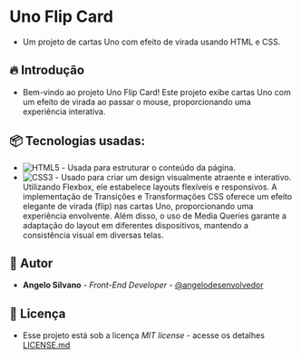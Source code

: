 # Uno Flip Card

* Um projeto de cartas Uno com efeito de virada usando HTML e CSS.

## 🔥 Introdução

* Bem-vindo ao projeto Uno Flip Card! Este projeto exibe cartas Uno com um efeito de virada ao passar o mouse, proporcionando uma experiência interativa.

## 📦 Tecnologias usadas:

* ![HTML5](https://img.shields.io/badge/html5-%23E34F26.svg?style=for-the-badge&logo=html5&logoColor=white) - Usada para estruturar o conteúdo da página.
* ![CSS3](https://img.shields.io/badge/css3-%231572B6.svg?style=for-the-badge&logo=css3&logoColor=white) - Usado para criar um design visualmente atraente e interativo. Utilizando Flexbox, ele estabelece layouts flexíveis e responsivos. A implementação de Transições e Transformações CSS oferece um efeito elegante de virada (flip) nas cartas Uno, proporcionando uma experiência envolvente. Além disso, o uso de Media Queries garante a adaptação do layout em diferentes dispositivos, mantendo a consistência visual em diversas telas.

## 👷 Autor

* **Angelo Silvano** - *Front-End Developer* - [@angelodesenvolvedor](https://github.com/angelodesenvolvedor)

## 📄 Licença

* Esse projeto está sob a licença *MIT license* - acesse os detalhes [LICENSE.md](https://github.com/angelodesenvolvedor/Uno-Flip-Card?tab=MIT-1-ov-file)
